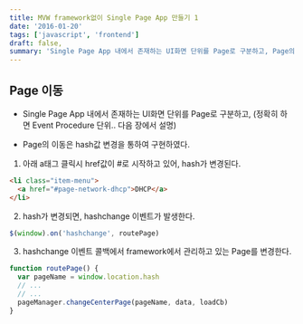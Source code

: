 ```yaml
---
title: MVW framework없이 Single Page App 만들기 1
date: '2016-01-20'
tags: ['javascript', 'frontend']
draft: false,
summary: 'Single Page App 내에서 존재하는 UI화면 단위를 Page로 구분하고, Page의 이동은 hash값 변경을 통하여 구현하였다.'
---
```


## Page 이동

- Single Page App 내에서 존재하는 UI화면 단위를 Page로 구분하고, (정확히 하면 Event Procedure 단위.. 다음 장에서 설명)

- Page의 이동은 hash값 변경을 통하여 구현하였다.

1. 아래 a태그 클릭시 href값이 #로 시작하고 있어, hash가 변경된다.

```html
<li class="item-menu">
  <a href="#page-network-dhcp">DHCP</a>
</li>
```

2. hash가 변경되면, hashchange 이벤트가 발생한다.

```js
$(window).on('hashchange', routePage)
```

3. hashchange 이벤트 콜백에서 framework에서 관리하고 있는 Page를 변경한다.

```js
function routePage() {
  var pageName = window.location.hash
  // ...
  // ...
  pageManager.changeCenterPage(pageName, data, loadCb)
}
```
